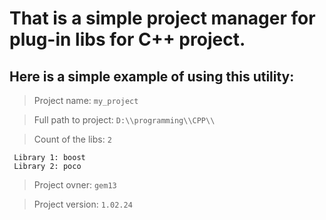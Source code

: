 # That is a simple project manager for plug-in libs for C++ project.

## Here is a simple example of using this utility:

> Project name: `my_project`

> Full path to project: `D:\\programming\\CPP\\`

> Count of the libs: `2`

     Library 1: boost
     Library 2: poco
> Project ovner: `gem13`

> Project version: `1.02.24`

